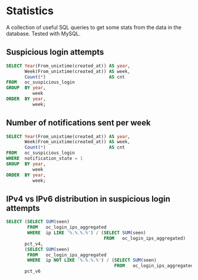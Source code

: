 # Statistics

A collection of useful SQL queries to get some stats from the data in the database. Tested with MySQL.

## Suspicious login attempts

```sql
SELECT Year(From_unixtime(created_at)) AS year,
       Week(From_unixtime(created_at)) AS week,
       Count(*)                        AS cnt
FROM   oc_suspicious_login
GROUP  BY year,
          week
ORDER  BY year,
          week;  
```

## Number of notifications sent per week

```sql
SELECT Year(From_unixtime(created_at)) AS year,
       Week(From_unixtime(created_at)) AS week,
       Count(*)                        AS cnt
FROM   oc_suspicious_login
WHERE  notification_state = 1
GROUP  BY year,
          week
ORDER  BY year,
          week;  
```

## IPv4 vs IPv6 distribution in suspicious login attempts

```sql
SELECT (SELECT SUM(seen)
        FROM   oc_login_ips_aggregated
        WHERE  ip LIKE '%.%.%.%') / (SELECT SUM(seen)
                                     FROM   oc_login_ips_aggregated)     AS
       pct_v4,
       (SELECT SUM(seen)
        FROM   oc_login_ips_aggregated
        WHERE  ip NOT LIKE '%.%.%.%') / (SELECT SUM(seen)
                                         FROM   oc_login_ips_aggregated) AS
       pct_v6
```

